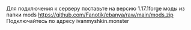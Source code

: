 Для подключения к серверу поставьте на версию 1.17.1forge моды из папки mods https://github.com/Fanotik/ebanya/raw/main/mods.zip
Подключайтесь по адресу ivanmyshkin.monster
